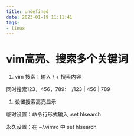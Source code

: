 ```yaml
---
title: undefined
date: 2023-01-19 11:11:41
tags:
- linux
---
```


# vim高亮、搜索多个关键词

1. vim 搜索：输入 / + 搜索内容

同时搜索123，456，789:    /123 \| 456 \| 789

1. 设置搜索高亮显示

临时设置：命令行形式输入 :set hlsearch

永久设置：在 ~/.vimrc 中 set hlsearch

 
